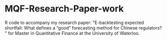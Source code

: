 # MQF-Research-Paper-work
R code to accompany my research paper: "E-backtesting expected shortfall: What defines a “good” forecasting  method for Chinese regulators? " for Master in Quantitative Finance at the University of Waterloo.
